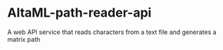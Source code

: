 # AltaML-path-reader-api
A web API service that reads characters from a text file and generates a matrix path
